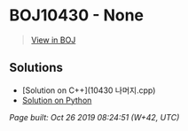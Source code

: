 # BOJ10430 - None

> [View in BOJ](https://www.acmicpc.net/problem/10430)

## Solutions
- [Solution on C++](10430 나머지.cpp)
- [Solution on Python](10430.py)


_Page built: Oct 26 2019 08:24:51 (W+42, UTC)_
